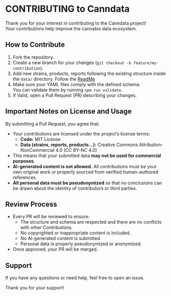 # CONTRIBUTING to Canndata

Thank you for your interest in contributing to the Canndata project!  
Your contributions help improve the cannabis data ecosystem.

## How to Contribute

1. Fork the repository.
2. Create a new branch for your changes (`git checkout -b feature/my-contribution`).
3. Add new strains, products, reports following the existing structure inside the `data/` directory. Follow the [ReadMe](data/README.MD)
4. Make sure your YAML files comply with the defined schema.  
   You can validate them by running `npm run validate`.
5. If Valid, open a Pull Request (PR) describing your changes.

## Important Notes on License and Usage

By submitting a Pull Request, you agree that:

- Your contributions are licensed under the project’s license terms:  
  - **Code:** MIT License  
  - **Data (strains, reports, products...):** Creative Commons Attribution-NonCommercial 4.0 (CC BY-NC 4.0)  
- This means that your submitted data **may not be used for commercial purposes**.
- **AI-generated content is not allowed.** All contributions must be your own original work or properly sourced from verified human-authored references.
- **All personal data must be pseudonymized** so that no conclusions can be drawn about the identity of contributors or third parties.

## Review Process

- Every PR will be reviewed to ensure:  
  - The structure and schema are respected and there are no conflicts with other Contributions.  
  - No copyrighted or inappropriate content is included.
  - No AI-generated content is submitted.
  - Personal data is properly pseudonymized or anonymized.
- Once approved, your PR will be merged.

## Support

If you have any questions or need help, feel free to open an issue.

Thank you for your support!
